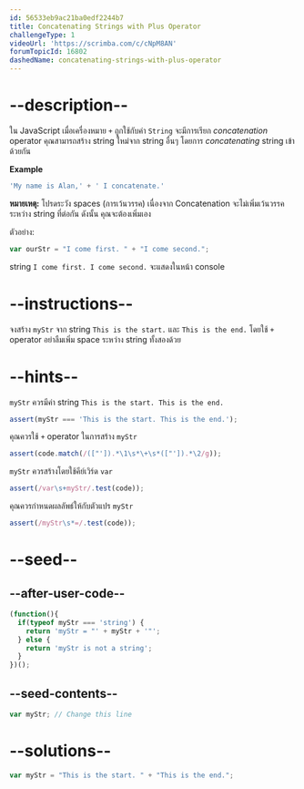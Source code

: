 ```yaml
---
id: 56533eb9ac21ba0edf2244b7
title: Concatenating Strings with Plus Operator
challengeType: 1
videoUrl: 'https://scrimba.com/c/cNpM8AN'
forumTopicId: 16802
dashedName: concatenating-strings-with-plus-operator
---
```


# --description--

ใน JavaScript เมื่อเครื่องหมาย `+` ถูกใช้กับค่า `String` จะมีการเรียก <dfn>concatenation</dfn> operator คุณสามารถสร้าง string ใหม่จาก string อื่นๆ โดยการ <dfn>concatenating</dfn> string เข้าด้วยกัน

**Example**

```js
'My name is Alan,' + ' I concatenate.'
```

**หมายเหตุ:** โปรดระวัง spaces (การเว้นวรรค) เนื่องจาก Concatenation จะไม่เพิ่มเว้นวรรคระหว่าง string ที่ต่อกัน ดังนั้น คุณจะต้องเพิ่มเอง

ตัวอย่าง:

```js
var ourStr = "I come first. " + "I come second.";
```

string `I come first. I come second.` จะแสดงในหน้า console

# --instructions--

จงสร้าง `myStr` จาก string `This is the start.` และ `This is the end.` โดยใช้ `+` operator อย่าลืมเพิ่ม space ระหว่าง string ทั้งสองด้วย

# --hints--

`myStr` ควรมีค่า string `This is the start. This is the end.`

```js
assert(myStr === 'This is the start. This is the end.');
```

คุณควรใช้ `+` operator ในการสร้าง `myStr`

```js
assert(code.match(/(["']).*\1\s*\+\s*(["']).*\2/g));
```

`myStr` ควรสร้างโดยใช้คีย์เวิร์ด `var` 

```js
assert(/var\s+myStr/.test(code));
```

คุณควรกำหนดผลลัพธ์ให้กับตัวแปร `myStr` 

```js
assert(/myStr\s*=/.test(code));
```

# --seed--

## --after-user-code--

```js
(function(){
  if(typeof myStr === 'string') {
    return 'myStr = "' + myStr + '"';
  } else {
    return 'myStr is not a string';
  }
})();
```

## --seed-contents--

```js
var myStr; // Change this line
```

# --solutions--

```js
var myStr = "This is the start. " + "This is the end.";
```
